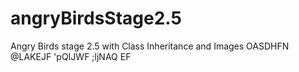 # angryBirdsStage2.5
Angry Birds stage 2.5 with Class Inheritance and Images
OASDHFN @LAKEJF 'pQIJWF ;ljNAQ EF 
